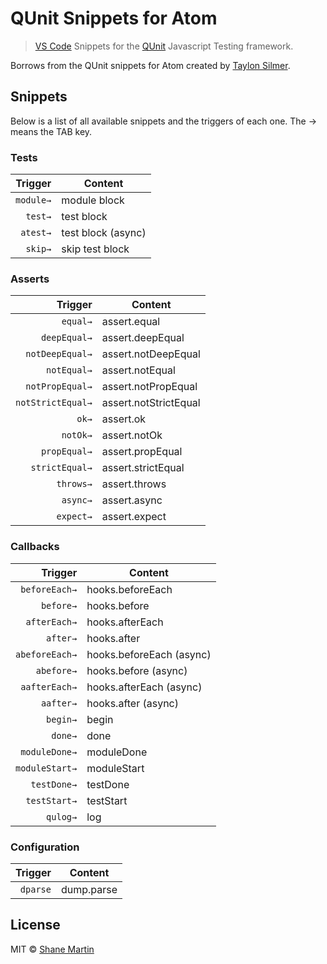 # QUnit Snippets for Atom

> [VS Code](https://code.visualstudio.com/) Snippets for the [QUnit](https://qunitjs.com/) Javascript Testing framework.

Borrows from the QUnit snippets for Atom created by [Taylon Silmer](https://github.com/taylon).

## Snippets

Below is a list of all available snippets and the triggers of each one. The → means the TAB key.

### Tests

|   Trigger | Content            |
| --------: | ------------------ |
| `module→` | module block       |
|   `test→` | test block         |
|  `atest→` | test block (async) |
|   `skip→` | skip test block    |

### Asserts

|           Trigger | Content               |
| ----------------: | --------------------- |
|          `equal→` | assert.equal          |
|      `deepEqual→` | assert.deepEqual      |
|   `notDeepEqual→` | assert.notDeepEqual   |
|       `notEqual→` | assert.notEqual       |
|   `notPropEqual→` | assert.notPropEqual   |
| `notStrictEqual→` | assert.notStrictEqual |
|             `ok→` | assert.ok             |
|          `notOk→` | assert.notOk          |
|      `propEqual→` | assert.propEqual      |
|    `strictEqual→` | assert.strictEqual    |
|         `throws→` | assert.throws         |
|          `async→` | assert.async          |
|         `expect→` | assert.expect         |

### Callbacks

|        Trigger | Content                  |
| -------------: | ------------------------ |
|  `beforeEach→` | hooks.beforeEach         |
|      `before→` | hooks.before             |
|   `afterEach→` | hooks.afterEach          |
|       `after→` | hooks.after              |
| `abeforeEach→` | hooks.beforeEach (async) |
|     `abefore→` | hooks.before (async)     |
|  `aafterEach→` | hooks.afterEach (async)  |
|      `aafter→` | hooks.after (async)      |
|       `begin→` | begin                    |
|        `done→` | done                     |
|  `moduleDone→` | moduleDone               |
| `moduleStart→` | moduleStart              |
|    `testDone→` | testDone                 |
|   `testStart→` | testStart                |
|       `qulog→` | log                      |

### Configuration

|  Trigger | Content    |
| -------: | ---------- |
| `dparse` | dump.parse |

## License

MIT © [Shane Martin](https://github.com/shamrt)
